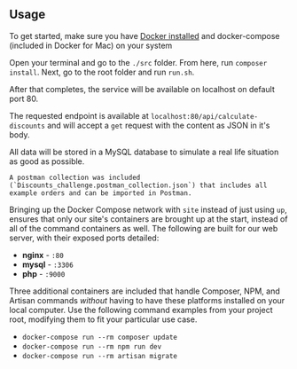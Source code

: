 ## Usage

To get started, make sure you have [Docker installed](https://docs.docker.com/docker-for-mac/install/) and docker-compose (included in Docker for Mac) on your system

Open your terminal and go to the `./src` folder. From here, run `composer install`.
Next, go to the root folder and run `run.sh`.

After that completes, the service will be available on localhost on default port 80.

The requested endpoint is available at `localhost:80/api/calculate-discounts` and will accept a `get` request with the content as JSON in it's body.

All data will be stored in a MySQL database to simulate a real life situation as good as possible.

`` A postman collection was included (`Discounts_challenge.postman_collection.json`) that includes all example orders and can be imported in Postman. ``

Bringing up the Docker Compose network with `site` instead of just using `up`, ensures that only our site's containers are brought up at the start, instead of all of the command containers as well. The following are built for our web server, with their exposed ports detailed:

- **nginx** - `:80`
- **mysql** - `:3306`
- **php** - `:9000`

Three additional containers are included that handle Composer, NPM, and Artisan commands _without_ having to have these platforms installed on your local computer. Use the following command examples from your project root, modifying them to fit your particular use case.

- `docker-compose run --rm composer update`
- `docker-compose run --rm npm run dev`
- `docker-compose run --rm artisan migrate`
